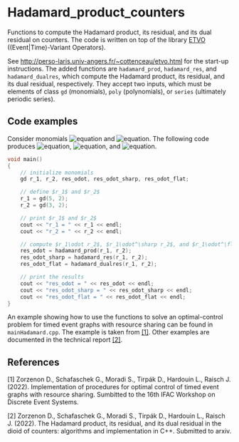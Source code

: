 # Hadamard_product_counters

Functions to compute the Hadamard product, its residual, and its dual residual on counters. The code is written on top of the library [ETVO](http://perso-laris.univ-angers.fr/~cottenceau/etvo.html) ((Event|Time)-Variant Operators).

See <http://perso-laris.univ-angers.fr/~cottenceau/etvo.html> for the start-up instructions.
The added functions are `hadamard_prod`, `hadamard_res`, and `hadamard_dualres`, which compute the Hadamard product, its residual, and its dual residual, respectively.
They accept two inputs, which must be elements of class `gd` (monomials), `poly` (polynomials), or `series` (ultimately periodic series).

## Code examples

Consider monomials ![equation](https://latex.codecogs.com/png.image?%5Cbg_white%20r_1&space;=&space;5\delta^2) and ![equation](https://latex.codecogs.com/png.image?%5Cbg_white%20r_2&space;=&space;3\delta^2).
The following code produces ![equation](https://latex.codecogs.com/png.image?%5Cbg_white%20r_1\odot&space;r_2&space;=&space;8\delta^2), ![equation](https://latex.codecogs.com/png.image?%5Cbg_white%20r_1\odot^\sharp&space;r_2&space;=&space;2\delta^{&plus;\infty}), and ![equation](https://latex.codecogs.com/png.image?%5Cbg_white%20r_1\odot^\flat&space;r_2&space;=&space;2\delta^2).

```cpp
void main()
{
    // initialize monomials
    gd r_1, r_2, res_odot, res_odot_sharp, res_odot_flat;

    // define $r_1$ and $r_2$
    r_1 = gd(5, 2); 
    r_2 = gd(3, 2);

    // print $r_1$ and $r_2$
    cout << "r_1 = " << r_1 << endl;
    cout << "r_2 = " << r_2 << endl;

    // compute $r_1\odot r_2$, $r_1\odot^\sharp r_2$, and $r_1\odot^\flat r_2$
    res_odot = hadamard_prod(r_1, r_2);
    res_odot_sharp = hadamard_res(r_1, r_2);
    res_odot_flat = hadamard_dualres(r_1, r_2);

    // print the results
    cout << "res_odot = " << res_odot << endl;
    cout << "res_odot_sharp = " << res_odot_sharp << endl;
    cout << "res_odot_flat = " << res_odot_flat << endl;
}
```

An example showing how to use the functions to solve an optimal-control problem for timed event graphs with resource sharing can be found in `mainHadamard.cpp`.
The example is taken from [[1]](#1).
Other examples are documented in the technical report [[2]](#2).

## References

<a id="1">[1]</a> 
Zorzenon D., Schafaschek G., Moradi S., Tirpák D., Hardouin L., Raisch J. (2022).
Implementation of procedures for optimal control of timed event graphs with resource sharing.
Sumbitted to the 16th IFAC Workshop on Discrete Event Systems.

<a id="2">[2]</a> 
Zorzenon D., Schafaschek G., Moradi S., Tirpák D., Hardouin L., Raisch J. (2022).
The Hadamard product, its residual, and its dual residual in the dioid of counters: algorithms and implementation in C++.
Submitted to arxiv.
